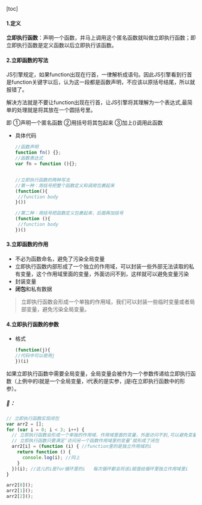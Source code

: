 [toc]



#### 1.定义

**立即执行函数**：声明一个函数，并马上调用这个匿名函数就叫做立即执行函数；即立即执行函数是定义函数以后立即执行该函数。



#### 2.立即函数的写法

JS引擎规定，如果function出现在行首，一律解析成语句。因此JS引擎看到行首是function关键字以后，认为这一段都是函数声明，不应该以原括号结尾，所以就报错了。

解决方法就是不要让function出现在行首，让JS引擎将其理解为一个表达式,最简单的处理就是将其放在一个圆括号里。

即 ①声明一个匿名函数 ②用括号将其包起来 ③加上()调用此函数

- 具体代码

  ```js
  //函数声明
  function fn() {};
  //函数表达式
  var fn = function (){};
  
  
  //立即执行函数的两种写法
  //第一种：用括号把整个函数定义和调用包裹起来
  (function(){
   //function body
  }())
  
  //第二种：用括号把函数定义包裹起来，后面再加括号
  (function (){
   //function body
  })()
  ```

  

#### 3.立即函数的作用

- 不必为函数命名，避免了污染全局变量
- 立即执行函数内部形成了一个独立的作用域，可以封装一些外部无法读取的私有变量，这个作用域里面的变量，外面访问不到，这样就可以避免变量污染
- 封装变量
- **闭包**和私有数据

> 立即执行函数会形成一个单独的作用域，我们可以封装一些临时变量或者局部变量，避免污染全局变量。



#### 4.立即执行函数的参数

- 格式

  ```js
  (function(j){
  //代码中可以使用j
  })(i)
  ```

如果立即执行函数中需要全局变量，全局变量会被作为一个参数传递给立即执行函数（上例中的i就是一个全局变量，i代表的是实参，j是i在立即执行函数中的形参）。

##### 🌰：

```js
// 立即执行函数实现闭包
var arr2 = [];
for (var i = 0; i < 3; i++) {
  // 立即执行函数会形成一个单独的作用域，作用域里面的变量，外面访问不到,可以避免变量污染
  // 立即执行函数只要满足‘访问另一个函数作用域里的变量’就形成了闭包
  arr2[i] = (function (i) { //function里的是独立作用域的i
    return function () {
      console.log(i); //同上
    }
  })(i); //这儿的i是for循环里的i   每次循环都会将该i赋值给循环里独立作用域里i
}

arr2[0]();
arr2[1]();
arr2[2]();
```

